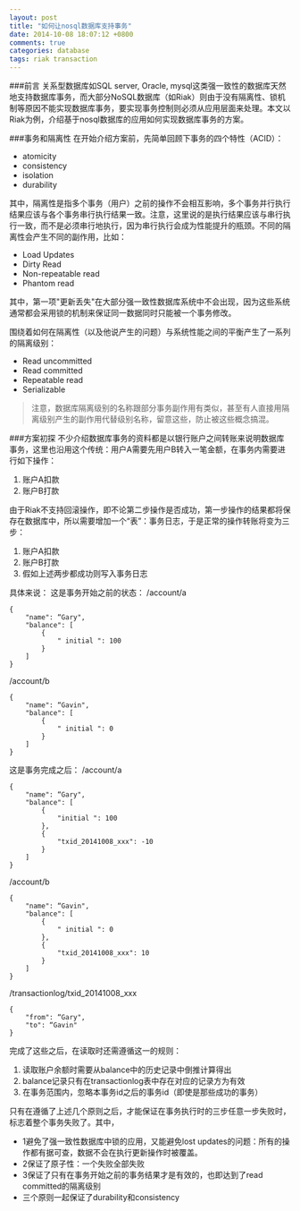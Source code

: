 ```yaml
---
layout: post
title: "如何让nosql数据库支持事务"
date: 2014-10-08 18:07:12 +0800
comments: true
categories: database
tags: riak transaction
---
```

###前言
关系型数据库如SQL server, Oracle, mysql这类强一致性的数据库天然地支持数据库事务，而大部分NoSQL数据库（如Riak）则由于没有隔离性、锁机制等原因不能实现数据库事务，要实现事务控制则必须从应用层面来处理。本文以Riak为例，介绍基于nosql数据库的应用如何实现数据库事务的方案。

###事务和隔离性
在开始介绍方案前，先简单回顾下事务的四个特性（ACID）：

* atomicity
* consistency
* isolation
* durability

其中，隔离性是指多个事务（用户）之前的操作不会相互影响，多个事务并行执行结果应该与各个事务串行执行结果一致。注意，这里说的是执行结果应该与串行执行一致，而不是必须串行地执行，因为串行执行会成为性能提升的瓶颈。不同的隔离性会产生不同的副作用，比如：
<!-- more -->
* Load Updates
* Dirty Read
* Non-repeatable read
* Phantom read

其中，第一项"更新丢失"在大部分强一致性数据库系统中不会出现，因为这些系统通常都会采用锁的机制来保证同一数据同时只能被一个事务修改。

围绕着如何在隔离性（以及他说产生的问题）与系统性能之间的平衡产生了一系列的隔离级别：

* Read uncommitted
* Read committed
* Repeatable read
* Serializable

> 注意，数据库隔离级别的名称跟部分事务副作用有类似，甚至有人直接用隔离级别产生的副作用代替级别名称，留意这些，防止被这些概念搞混。

###方案初探
不少介绍数据库事务的资料都是以银行账户之间转账来说明数据库事务，这里也沿用这个传统：用户A需要先用户B转入一笔金额，在事务内需要进行如下操作：

1. 账户A扣款
2. 账户B打款

由于Riak不支持回滚操作，即不论第二步操作是否成功，第一步操作的结果都将保存在数据库中，所以需要增加一个“表”：事务日志，于是正常的操作转账将变为三步：

1. 账户A扣款
2. 账户B打款
3. 假如上述两步都成功则写入事务日志

具体来说：
这是事务开始之前的状态：
/account/a
```
{
    "name": “Gary",
    "balance": [
        {
            " initial ": 100
        }
    ]
}
```

/account/b
```
{
    "name": “Gavin",
    "balance": [
        {
            " initial ": 0
        }
    ]
}
```
这是事务完成之后：
/account/a
```
{
    "name": “Gary",
    "balance": [
        {
            "initial ": 100
        },
        {
            "txid_20141008_xxx": -10
        }
    ]
}
```

/account/b
```
{
    "name": “Gavin",
    "balance": [
        {
            " initial ": 0
        },
        {
            "txid_20141008_xxx": 10
        }
    ]
}
```

/transactionlog/txid_20141008_xxx
```
{
    "from": “Gary",
    "to": “Gavin"
}
```
完成了这些之后，在读取时还需遵循这一的规则：

1. 读取账户余额时需要从balance中的历史记录中倒推计算得出
2. balance记录只有在transactionlog表中存在对应的记录方为有效
3. 在事务范围内，忽略本事务id之后的事务id（即使是那些成功的事务）

只有在遵循了上述几个原则之后，才能保证在事务执行时的三步任意一步失败时，标志着整个事务失败了。其中，

* 1避免了强一致性数据库中锁的应用，又能避免lost updates的问题：所有的操作都有据可查，数据不会在执行更新操作时被覆盖。
* 2保证了原子性：一个失败全部失败
* 3保证了只有在事务开始之前的事务结果才是有效的，也即达到了read committed的隔离级别
* 三个原则一起保证了durability和consistency



